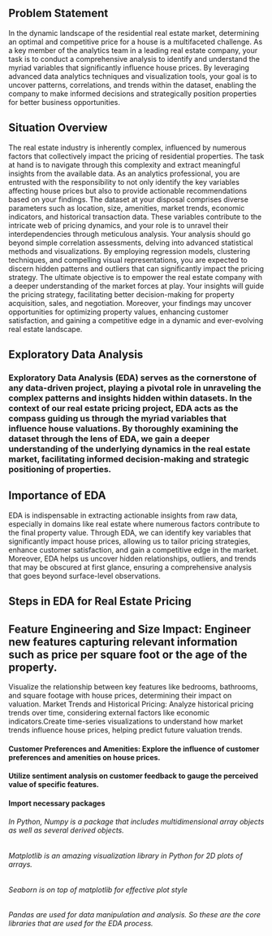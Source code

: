 
## Problem Statement
In the dynamic landscape of the residential real estate market, determining an optimal and competitive price for a house is a multifaceted challenge.
As a key member of the analytics team in a leading real estate company, your task is to conduct a comprehensive analysis to identify and understand the myriad variables that significantly influence house prices.
By leveraging advanced data analytics techniques and visualization tools, your goal is to uncover patterns, correlations, and trends within the dataset, enabling the company to make informed decisions and strategically position properties for better business opportunities.

## Situation Overview
The real estate industry is inherently complex, influenced by numerous factors that collectively impact the pricing of residential properties. The task at hand is to navigate through this complexity and extract meaningful insights from the available data. As an analytics professional, you are entrusted with the responsibility to not only identify the key variables affecting house prices but also to provide actionable recommendations based on your findings.
The dataset at your disposal comprises diverse parameters such as location, size, amenities, market trends, economic indicators, and historical transaction data. These variables contribute to the intricate web of pricing dynamics, and your role is to unravel their interdependencies through meticulous analysis.
Your analysis should go beyond simple correlation assessments, delving into advanced statistical methods and visualizations. By employing regression models, clustering techniques, and compelling visual representations, you are expected to discern hidden patterns and outliers that can significantly impact the pricing strategy.
The ultimate objective is to empower the real estate company with a deeper understanding of the market forces at play. Your insights will guide the pricing strategy, facilitating better decision-making for property acquisition, sales, and negotiation. Moreover, your findings may uncover opportunities for optimizing property values, enhancing customer satisfaction, and gaining a competitive edge in a dynamic and ever-evolving real estate landscape.

## Exploratory Data Analysis
### Exploratory Data Analysis (EDA) serves as the cornerstone of any data-driven project, playing a pivotal role in unraveling the complex patterns and insights hidden within datasets. In the context of our real estate pricing project, EDA acts as the compass guiding us through the myriad variables that influence house valuations. By thoroughly examining the dataset through the lens of EDA, we gain a deeper understanding of the underlying dynamics in the real estate market, facilitating informed decision-making and strategic positioning of properties.
## Importance of EDA
EDA is indispensable in extracting actionable insights from raw data, especially in domains like real estate where numerous factors contribute to the final property value. Through EDA, we can identify key variables that significantly impact house prices, allowing us to tailor pricing strategies, enhance customer satisfaction, and gain a competitive edge in the market. Moreover, EDA helps us uncover hidden relationships, outliers, and trends that may be obscured at first glance, ensuring a comprehensive analysis that goes beyond surface-level observations.
## Steps in EDA for Real Estate Pricing
## Feature Engineering and Size Impact: Engineer new features capturing relevant information such as price per square foot or the age of the property.
Visualize the relationship between key features like bedrooms, bathrooms, and square footage with house prices, determining their impact on valuation.
Market Trends and Historical Pricing: Analyze historical pricing trends over time, considering external factors like economic indicators.Create time-series visualizations to understand how market trends influence house prices, helping predict future valuation trends.
#### Customer Preferences and Amenities: Explore the influence of customer preferences and amenities on house prices.
#### Utilize sentiment analysis on customer feedback to gauge the perceived value of specific features.
#### Import necessary packages
###### In Python, Numpy is a package that includes multidimensional array objects as well as several derived objects.
###### Matplotlib is an amazing visualization library in Python for 2D plots of arrays.
###### Seaborn is on top of matplotlib for effective plot style
###### Pandas are used for data manipulation and analysis. So these are the core libraries that are used for the EDA process.
